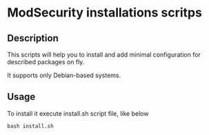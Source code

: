 # ModSecurity installations scritps

## Description

This scripts will help you to install and add minimal configuration for described packages on fly.

It supports only Debian-based systems.

## Usage

To install it execute install.sh script file, like below
```
bash install.sh
```
